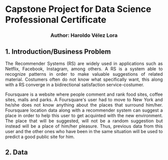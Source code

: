 # Capstone Project for Data Science Professional Certificate
### <p align="center"> Author: Haroldo Vélez Lora</p>


## 1. Introduction/Business Problem
<p align="justify">The Recommender Systems (RS) are widely used in applications such as Netflix, Facebook, Instagram, among others. A RS is a system able to recognize patterns in order to make valuable suggestions of related material. Costumers often do not know what specifically want, this along with a RS converge in a bidirectional satisfaction service-costumer.  </p>

<p align="justify">Foursquare is a website where people comment and rank food sites, coffee sites, malls and parks. A Foursquare's user had to move to New York and he/she does not know anything about the places that surround him/her. Foursquare location data along with a recommender system can suggest a place in order to help this user to get acquinted with the new environment. The place that will be suggested, will not be a random suggestion but instead will be a place of him/her pleasure. Thus, previous data from this user and the other ones who have been in the same situation will be used to predict a good public site for him.</p>

## 2. Data


